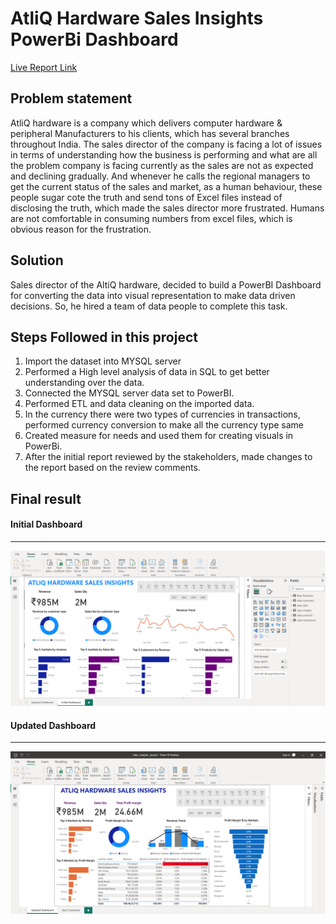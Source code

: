 # AtliQ Hardware Sales Insights PowerBi Dashboard



[Live Report Link](https://www.novypro.com/project/g)

## Problem statement

AtliQ hardware is a company which delivers computer hardware & peripheral 
Manufacturers to his clients, which has several branches throughout India. The sales director of the company is facing a lot of
issues in terms of understanding how the business is performing and what are all the problem company is
facing currently as the sales are not as expected and declining gradually. And whenever he calls the regional managers
to get the current status of the sales and market, as a human behaviour, these people 
sugar cote the truth and send tons of Excel files instead of disclosing the truth, which made the sales director more frustrated.
Humans are not comfortable in consuming numbers from excel files, which is obvious reason for the frustration.

## Solution 

Sales director of the AltiQ hardware, decided to build a PowerBI Dashboard for converting the data into 
visual representation to make data driven decisions. So, he hired a team of data people to complete this task.




## Steps Followed in this project

1. Import the dataset into MYSQL server
2. Performed a High level analysis of data in SQL to get better understanding over the data.
3. Connected the MYSQL server data set to PowerBI.
4. Performed ETL and data cleaning on the imported data.
5. In the currency there were two types of currencies in transactions, performed currency conversion to make all the currency type same
6. Created measure for needs and used them for creating visuals in PowerBi.
7. After the initial report reviewed by the stakeholders, made changes to the report based on the review comments.

## Final result 

#### Initial Dashboard

---
<img src="https://github.com/Sivasundar3/Data-analysis-projects/blob/master/Sales_Insights_PowerBI/Initial%20Dashboard.png" width="550" class="center">

#### Updated Dashboard

---
<img src="https://github.com/Sivasundar3/Data-analysis-projects/blob/master/Sales_Insights_PowerBI/Updated%20Dashboard.png" width="550" class="center">






